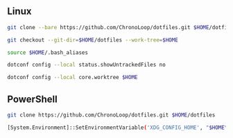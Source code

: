 ## Linux

```bash
git clone --bare https://github.com/ChronoLoop/dotfiles.git $HOME/dotfiles
```

```bash
git checkout --git-dir=$HOME/dotfiles --work-tree=$HOME
```

```bash
source $HOME/.bash_aliases
```

```bash
dotconf config --local status.showUntrackedFiles no
```

```bash
dotconf config --local core.worktree $HOME
```

## PowerShell

```bash
git clone https://github.com/ChronoLoop/dotfiles.git $HOME/dotfiles
```

```bash
[System.Environment]::SetEnvironmentVariable('XDG_CONFIG_HOME', "$HOME\dotfiles\.config", "User")
```
